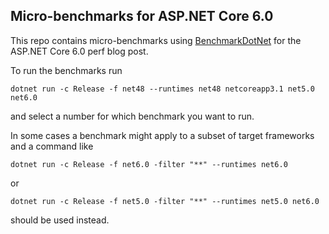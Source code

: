 ## Micro-benchmarks for ASP.NET Core 6.0

This repo contains micro-benchmarks using [BenchmarkDotNet](https://github.com/dotnet/benchmarkdotnet) for the ASP.NET Core 6.0 perf blog post.

To run the benchmarks run
```console
dotnet run -c Release -f net48 --runtimes net48 netcoreapp3.1 net5.0 net6.0
```
and select a number for which benchmark you want to run.

In some cases a benchmark might apply to a subset of target frameworks and a command like
```console
dotnet run -c Release -f net6.0 -filter "**" --runtimes net6.0
```
or
```console
dotnet run -c Release -f net5.0 -filter "**" --runtimes net5.0 net6.0
```
should be used instead.